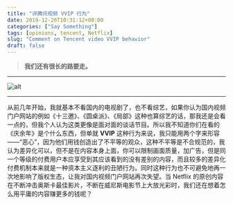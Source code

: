 ```yaml
---
title: "评腾讯视频 VVIP 行为"
date: 2019-12-26T10:31:12+08:00
categories: ["Say Something"]
tags: [opinions, tencent, Netflix]
slug: "Comment on Tencent video VVIP behavior"
draft: false
---
```


> **我们还有很长的路要走。**

---

![alt](https://dawnblog-1300625500.cos.ap-guangzhou.myqcloud.com/images/jonathan-cosens-photography-jcp-1otSHxpCBI4-unsplash.jpg "Unsplash")

---

从前几年开始，我就基本不看国内的电视剧了，也不看综艺，如果你认为国内视频门户网站的例如《十三邀》、《圆桌派》、《局部》这种也算综艺的话，那我还是会看一点的，但我个人认为这类更像是面对面的谈话节目。所以我不知道你们在看的《庆余年》是个什么东西，但单就 **VVIP** 这种行为来说，我只能用两个字来形容——“恶心”，因为他们用钱创造出了不平等的观众，这种不平等是不合规范的，我认为差异化可以，但不是在内容本身上面，你可以限制画面质量，加广告，但是同一个等级的付费用户本应享受到其应该看到的没有差别的内容，而且较多的差异化付费机制本来就是一种资本主义逐利的丑陋行为。同时这种行为也不可避免地再一次地影响了版权生态，让我对国内视频门户网站再次失望。当 Netflix 的原创内容在不断冲击奥斯卡最佳影片，不断在威尼斯电影节上大放光彩时，我们还在想着怎么用平庸的内容赚更多的钱呢？